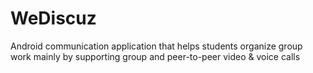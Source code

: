 # WeDiscuz
Android communication application that helps students organize group work mainly by supporting group and peer-to-peer video &amp; voice calls
